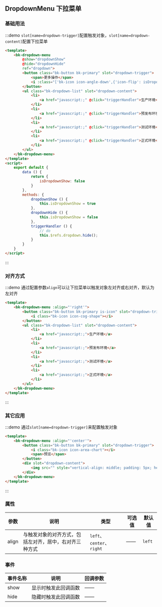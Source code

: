 <script>
    export default {
        data () {
            return {
                isDropdownShow: false
            }
        },
        methods: {
            dropdownShow () {
                this.isDropdownShow = true
            },
            dropdownHide () {
                this.isDropdownShow = false
            },
            triggerHandler () {
                // do
                this.$refs.dropdown.hide();
            }
        }
    }
</script>

## DropdownMenu 下拉菜单

### 基础用法

:::demo `slot[name=dropdown-trigger]`配置触发对象，`slot[name=dropdown-content]`配置下拉菜单

```html
<template>
    <bk-dropdown-menu 
        @show="dropdownShow" 
        @hide="dropdownHide" 
        ref="dropdown">
        <button class="bk-button bk-primary" slot="dropdown-trigger">
            <span>更多操作</span>
            <i :class="['bk-icon icon-angle-down',{'icon-flip': isDropdownShow}]"></i>
        </button>
        <ul class="bk-dropdown-list" slot="dropdown-content">
            <li>
                <a href="javascript:;" @click="triggerHandler">生产环境</a>
            </li>
            <li>
                <a href="javascript:;" @click="triggerHandler">预发布环境</a>
            </li>
            <li>
                <a href="javascript:;" @click="triggerHandler">测试环境</a>
            </li>
            <li>
                <a href="javascript:;" @click="triggerHandler">正式环境</a>
            </li>
        </ul>
    </bk-dropdown-menu>
</template>
<script>
    export default {
        data () {
            return {
                isDropdownShow: false
            }
        },
        methods: {
            dropdownShow () {
                this.isDropdownShow = true
            },
            dropdownHide () {
                this.isDropdownShow = false
            },
            triggerHandler () {
                // do
                this.$refs.dropdown.hide();
            }
        }
    }
</script>
```
:::

### 对齐方式
:::demo 通过配置参数`align`可以让下拉菜单以触发对象左对齐或右对齐，默认为左对齐

```html
<template>
    <bk-dropdown-menu :align="'right'">
        <button class="bk-button bk-primary is-icon" slot="dropdown-trigger">
            <i class="bk-icon icon-cog-shape"></i>
        </button>
        <ul class="bk-dropdown-list" slot="dropdown-content">
            <li>
                <a href="javascript:;">生产环境</a>
            </li>
            <li>
                <a href="javascript:;">预发布环境</a>
            </li>
            <li>
                <a href="javascript:;">测试环境</a>
            </li>
            <li>
                <a href="javascript:;">正式环境</a>
            </li>
        </ul>
    </bk-dropdown-menu>
</template>
```
:::

### 其它应用

:::demo  通过`slot[name=dropdown-trigger]`来配置触发对象

```html
<template>
    <bk-dropdown-menu :align="'center'">
        <button class="bk-button bk-primary" slot="dropdown-trigger">
            <i class="bk-icon icon-area-chart"></i>
            <span>预览</span>
        </button>
        <div slot="dropdown-content">
            <img src="" style="vertical-align: middle; padding: 5px; height: 168px;">
        </div>
    </bk-dropdown-menu>
</template>
```
:::


### 属性
|参数           | 说明    | 类型      | 可选值       | 默认值   |
|---------------|-------- |---------- |-------------  |-------- |
|align           | 与触发对象的对齐方式，包括左对齐，居中，右对齐三种方式| `left`、`center`、`right`| —— | `left` |

### 事件
| 事件名称 | 说明 | 回调参数 |
|---------|------|---------|
| show | 显示时触发此回调函数 | —— |
| hide | 隐藏时触发此回调函数 | —— |
